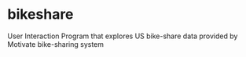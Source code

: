 # bikeshare
User Interaction Program that explores US bike-share data provided by Motivate bike-sharing system
